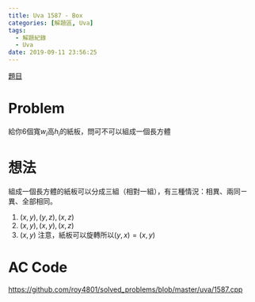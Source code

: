 ```yaml
---
title: Uva 1587 - Box
categories: [解題區, Uva]
tags:
  - 解題紀錄
  - Uva
date: 2019-09-11 23:56:25
---
```


[題目](https://uva.onlinejudge.org/index.php?option=com_onlinejudge&Itemid=8&page=show_problem&problem=4462)

# Problem
給你6個寬$w_i$高$h_i$的紙板，問可不可以組成一個長方體

# 想法
組成一個長方體的紙板可以分成三組（相對一組），有三種情況：相異、兩同ㄧ異、全部相同。
1. $(x, y), (y, z), (x, z)$
2. $(x, y), (x, y), (x, z)$
3. $(x, y)$
注意，紙板可以旋轉所以$(y, x) = (x, y)$

# AC Code
https://github.com/roy4801/solved_problems/blob/master/uva/1587.cpp